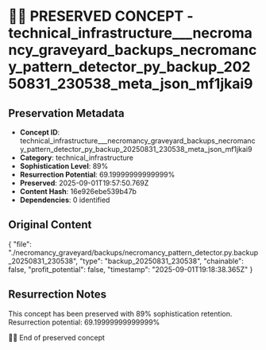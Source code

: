 # 🏴‍☠️ PRESERVED CONCEPT - technical_infrastructure___necromancy_graveyard_backups_necromancy_pattern_detector_py_backup_20250831_230538_meta_json_mf1jkai9

## Preservation Metadata
- **Concept ID**: technical_infrastructure___necromancy_graveyard_backups_necromancy_pattern_detector_py_backup_20250831_230538_meta_json_mf1jkai9
- **Category**: technical_infrastructure
- **Sophistication Level**: 89%
- **Resurrection Potential**: 69.19999999999999%
- **Preserved**: 2025-09-01T19:57:50.769Z
- **Content Hash**: 16e926ebe539b47b
- **Dependencies**: 0 identified

## Original Content

{
  "file": "./necromancy_graveyard/backups/necromancy_pattern_detector.py.backup_20250831_230538",
  "type": "backup_20250831_230538",
  "chainable": false,
  "profit_potential": false,
  "timestamp": "2025-09-01T19:18:38.365Z"
}

## Resurrection Notes
This concept has been preserved with 89% sophistication retention.
Resurrection potential: 69.19999999999999%

🏴‍☠️ End of preserved concept